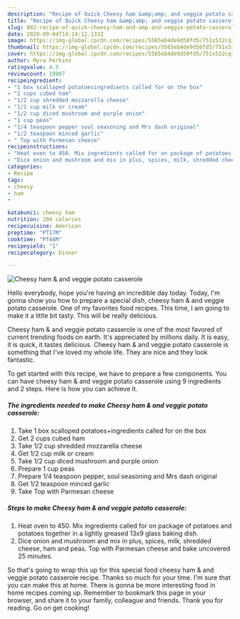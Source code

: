 ```yaml
---
description: "Recipe of Quick Cheesy ham &amp;amp; and veggie potato casserole"
title: "Recipe of Quick Cheesy ham &amp;amp; and veggie potato casserole"
slug: 882-recipe-of-quick-cheesy-ham-and-amp-and-veggie-potato-casserole
date: 2020-09-04T14:14:12.133Z
image: https://img-global.cpcdn.com/recipes/5565eb4de9d50fd5/751x532cq70/cheesy-ham-and-veggie-potato-casserole-recipe-main-photo.jpg
thumbnail: https://img-global.cpcdn.com/recipes/5565eb4de9d50fd5/751x532cq70/cheesy-ham-and-veggie-potato-casserole-recipe-main-photo.jpg
cover: https://img-global.cpcdn.com/recipes/5565eb4de9d50fd5/751x532cq70/cheesy-ham-and-veggie-potato-casserole-recipe-main-photo.jpg
author: Myra Perkins
ratingvalue: 4.5
reviewcount: 19807
recipeingredient:
- "1 box scalloped potatoesingredients called for on the box"
- "2 cups cubed ham"
- "1/2 cup shredded mozzarella cheese"
- "1/2 cup milk or cream"
- "1/2 cup diced mushroom and purple onion"
- "1 cup peas"
- "1/4 teaspoon pepper soul seasoning and Mrs dash original"
- "1/2 teaspoon minced garlic"
- " Top with Parmesan cheese"
recipeinstructions:
- "Heat oven to 450. Mix ingredients called for on package of potatoes and potatoes together in a lightly greased 13x9 glass baking dish."
- "Dice onion and mushroom and mix in plus, spices, milk, shredded cheese, ham and peas. Top with Parmesan cheese and bake uncovered 25 minutes."
categories:
- Recipe
tags:
- cheesy
- ham
- 

katakunci: cheesy ham  
nutrition: 204 calories
recipecuisine: American
preptime: "PT17M"
cooktime: "PT44M"
recipeyield: "1"
recipecategory: Dinner

---
```



![Cheesy ham &amp; and veggie potato casserole](https://img-global.cpcdn.com/recipes/5565eb4de9d50fd5/751x532cq70/cheesy-ham-and-veggie-potato-casserole-recipe-main-photo.jpg)

Hello everybody, hope you're having an incredible day today. Today, I'm gonna show you how to prepare a special dish, cheesy ham &amp; and veggie potato casserole. One of my favorites food recipes. This time, I am going to make it a little bit tasty. This will be really delicious.

Cheesy ham &amp; and veggie potato casserole is one of the most favored of current trending foods on earth. It's appreciated by millions daily. It is easy, it is quick, it tastes delicious. Cheesy ham &amp; and veggie potato casserole is something that I've loved my whole life. They are nice and they look fantastic.




To get started with this recipe, we have to prepare a few components. You can have cheesy ham &amp; and veggie potato casserole using 9 ingredients and 2 steps. Here is how you can achieve it.

<!--inarticleads1-->

##### The ingredients needed to make Cheesy ham &amp; and veggie potato casserole:

1. Take 1 box scalloped potatoes+ingredients called for on the box
1. Get 2 cups cubed ham
1. Take 1/2 cup shredded mozzarella cheese
1. Get 1/2 cup milk or cream
1. Take 1/2 cup diced mushroom and purple onion
1. Prepare 1 cup peas
1. Prepare 1/4 teaspoon pepper, soul seasoning and Mrs dash original
1. Get 1/2 teaspoon minced garlic
1. Take  Top with Parmesan cheese




<!--inarticleads2-->

##### Steps to make Cheesy ham &amp; and veggie potato casserole:

1. Heat oven to 450. Mix ingredients called for on package of potatoes and potatoes together in a lightly greased 13x9 glass baking dish.
1. Dice onion and mushroom and mix in plus, spices, milk, shredded cheese, ham and peas. Top with Parmesan cheese and bake uncovered 25 minutes.




So that's going to wrap this up for this special food cheesy ham &amp; and veggie potato casserole recipe. Thanks so much for your time. I'm sure that you can make this at home. There is gonna be more interesting food in home recipes coming up. Remember to bookmark this page in your browser, and share it to your family, colleague and friends. Thank you for reading. Go on get cooking!
